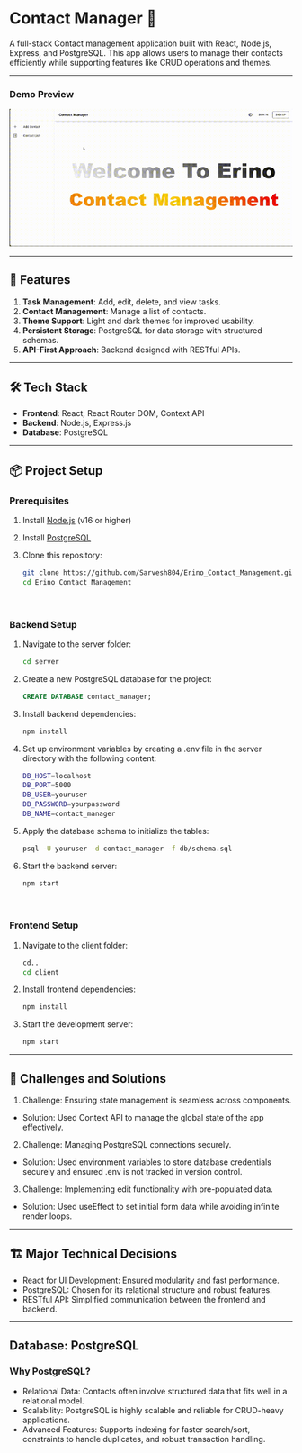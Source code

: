 # Contact Manager 📝

A full-stack Contact management application built with React, Node.js, Express, and PostgreSQL. This app allows users to manage their contacts efficiently while supporting features like CRUD operations and themes.

---

### Demo Preview

![Demo](/ErinoTaskDemo.gif)

---

## 🚀 Features
1. **Task Management**: Add, edit, delete, and view tasks.
2. **Contact Management**: Manage a list of contacts.
3. **Theme Support**: Light and dark themes for improved usability.
4. **Persistent Storage**: PostgreSQL for data storage with structured schemas.
5. **API-First Approach**: Backend designed with RESTful APIs.

---

## 🛠️ Tech Stack
- **Frontend**: React, React Router DOM, Context API
- **Backend**: Node.js, Express.js
- **Database**: PostgreSQL

---

## 📦 Project Setup

### **Prerequisites**
1. Install [Node.js](https://nodejs.org/) (v16 or higher)

2. Install [PostgreSQL](https://www.postgresql.org/)

3. Clone this repository:
   ```bash
   git clone https://github.com/Sarvesh804/Erino_Contact_Management.git
   cd Erino_Contact_Management




### Backend Setup
1. Navigate to the server folder:
   ```bash
   cd server

2. Create a new PostgreSQL database for the project:
   ```sql
   CREATE DATABASE contact_manager;

3. Install backend dependencies:
   ```bash
   npm install

4. Set up environment variables by creating a .env file in the server directory with the following content:
   ```bash
   DB_HOST=localhost
   DB_PORT=5000
   DB_USER=youruser
   DB_PASSWORD=yourpassword
   DB_NAME=contact_manager

5. Apply the database schema to initialize the tables:
   ```bash
   psql -U youruser -d contact_manager -f db/schema.sql

6. Start the backend server:
   ```bash
   npm start




### Frontend Setup
1. Navigate to the client folder:
   ```bash
   cd..
   cd client

2. Install frontend dependencies:
   ```bash
   npm install

3. Start the development server:
   ```bash
   npm start

---



## 🧠 Challenges and Solutions
1. Challenge: Ensuring state management is seamless across components.
-  Solution: Used Context API to manage the global state of the app effectively.

2. Challenge: Managing PostgreSQL connections securely.
-  Solution: Used environment variables to store database credentials securely and ensured .env is not tracked in version control.

3. Challenge: Implementing edit functionality with pre-populated data.
-  Solution: Used useEffect to set initial form data while avoiding infinite render loops.

---



## 🏗️ Major Technical Decisions
- React for UI Development: Ensured modularity and fast performance.
- PostgreSQL: Chosen for its relational structure and robust features.
- RESTful API: Simplified communication between the frontend and backend.


---

## Database: PostgreSQL

### Why PostgreSQL?

- Relational Data: Contacts often involve structured data that fits well in a relational model.
- Scalability: PostgreSQL is highly scalable and reliable for CRUD-heavy applications.
- Advanced Features: Supports indexing for faster search/sort, constraints to handle duplicates, and robust transaction handling.

